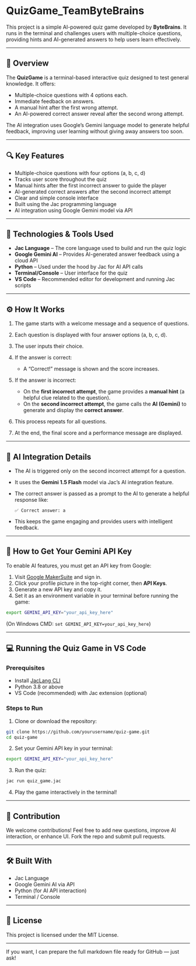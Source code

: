 # QuizGame\_TeamByteBrains

This project is a simple AI-powered quiz game developed by **ByteBrains**. It runs in the terminal and challenges users with multiple-choice questions, providing hints and AI-generated answers to help users learn effectively.

---

## 📌 Overview

The **QuizGame** is a terminal-based interactive quiz designed to test general knowledge. It offers:

* Multiple-choice questions with 4 options each.
* Immediate feedback on answers.
* A manual hint after the first wrong attempt.
* An AI-powered correct answer reveal after the second wrong attempt.

The AI integration uses Google’s Gemini language model to generate helpful feedback, improving user learning without giving away answers too soon.

---

## 🔍 Key Features

* Multiple-choice questions with four options (a, b, c, d)
* Tracks user score throughout the quiz
* Manual hints after the first incorrect answer to guide the player
* AI-generated correct answers after the second incorrect attempt
* Clear and simple console interface
* Built using the Jac programming language
* AI integration using Google Gemini model via API

---

## 🔧 Technologies & Tools Used

* **Jac Language** – The core language used to build and run the quiz logic
* **Google Gemini AI** – Provides AI-generated answer feedback using a cloud API
* **Python** – Used under the hood by Jac for AI API calls
* **Terminal/Console** – User interface for the quiz
* **VS Code** – Recommended editor for development and running Jac scripts

---

## ⚙️ How It Works

1. The game starts with a welcome message and a sequence of questions.
2. Each question is displayed with four answer options (a, b, c, d).
3. The user inputs their choice.
4. If the answer is correct:

   * A “Correct!” message is shown and the score increases.
5. If the answer is incorrect:

   * On the **first incorrect attempt**, the game provides a **manual hint** (a helpful clue related to the question).
   * On the **second incorrect attempt**, the game calls the **AI (Gemini)** to generate and display the **correct answer**.
6. This process repeats for all questions.
7. At the end, the final score and a performance message are displayed.

---

## 🤖 AI Integration Details

* The AI is triggered only on the second incorrect attempt for a question.
* It uses the **Gemini 1.5 Flash** model via Jac’s AI integration feature.
* The correct answer is passed as a prompt to the AI to generate a helpful response like:

  ```
  ✅ Correct answer: a
  ```
* This keeps the game engaging and provides users with intelligent feedback.

---

## 🔑 How to Get Your Gemini API Key

To enable AI features, you must get an API key from Google:

1. Visit [Google MakerSuite](https://makersuite.google.com/app) and sign in.
2. Click your profile picture in the top-right corner, then **API Keys**.
3. Generate a new API key and copy it.
4. Set it as an environment variable in your terminal before running the game:

```bash
export GEMINI_API_KEY="your_api_key_here"
```

(On Windows CMD: `set GEMINI_API_KEY=your_api_key_here`)

---

## 💻 Running the Quiz Game in VS Code

### Prerequisites

* Install [JacLang CLI](https://jaclang.com/docs/getting-started/installation/)
* Python 3.8 or above
* VS Code (recommended) with Jac extension (optional)

### Steps to Run

1. Clone or download the repository:

```bash
git clone https://github.com/yourusername/quiz-game.git
cd quiz-game
```

2. Set your Gemini API key in your terminal:

```bash
export GEMINI_API_KEY="your_api_key_here"
```

3. Run the quiz:

```bash
jac run quiz_game.jac
```

4. Play the game interactively in the terminal!

---

## 🤝 Contribution

We welcome contributions! Feel free to add new questions, improve AI interaction, or enhance UI. Fork the repo and submit pull requests.

---

## 🛠 Built With

* Jac Language
* Google Gemini AI via API
* Python (for AI API interaction)
* Terminal / Console

---

## 📜 License

This project is licensed under the MIT License.

---

If you want, I can prepare the full markdown file ready for GitHub — just ask!
